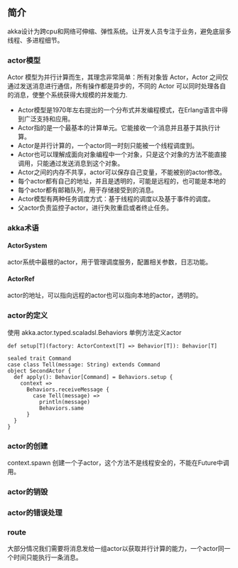 ## 简介
akka设计为跨cpu和网络可伸缩、弹性系统。让开发人员专注于业务，避免底层多线程、多进程细节。  

### actor模型
Actor 模型为并行计算而生，其理念非常简单：所有对象皆 Actor，Actor 之间仅通过发送消息进行通信，所有操作都是异步的，不同的 Actor 可以同时处理各自的消息，使整个系统获得大规模的并发能力.
- Actor模型是1970年左右提出的一个分布式并发编程模式，在Erlang语言中得到广泛支持和应用。   
- Actor指的是一个最基本的计算单元。它能接收一个消息并且基于其执行计算。  
- Actor是并行计算的，一个actor同一时刻只能被一个线程调度到。   
- Actor也可以理解成面向对象编程中一个对象，只是这个对象的方法不能直接调用，只能通过发送消息到这个对象。  
- Actor之间的内存不共享，actor可以保存自己变量，不能被别的actor修改。   
- 每个actor都有自己的地址，并且是透明的，可能是远程的，也可能是本地的
- 每个actor都有邮箱队列，用于存储接受到的消息。
- Actor模型有两种任务调度方式：基于线程的调度以及基于事件的调度。 
- 父actor负责监控子actor，进行失败重启或者终止任务。

### akka术语
#### ActorSystem
actor系统中最根的actor，用于管理调度服务，配置相关参数，日志功能。

#### ActorRef
actor的地址，可以指向远程的actor也可以指向本地的actor，透明的。

### actor的定义
使用 akka.actor.typed.scaladsl.Behaviors 单例方法定义actor

```
def setup[T](factory: ActorContext[T] => Behavior[T]): Behavior[T]
```

```
sealed trait Command
case class Tell(message: String) extends Command
object SecondActor {
  def apply(): Behavior[Command] = Behaviors.setup {
    context =>
      Behaviors.receiveMessage {
        case Tell(message) =>
          println(message)
          Behaviors.same
      }
  }
}
```

### actor的创建
context.spawn 创建一个子actor，这个方法不是线程安全的，不能在Future中调用。

### actor的销毁

### actor的错误处理


### route

大部分情况我们需要将消息发给一组actor以获取并行计算的能力，一个actor同一个时间只能执行一条消息。   






